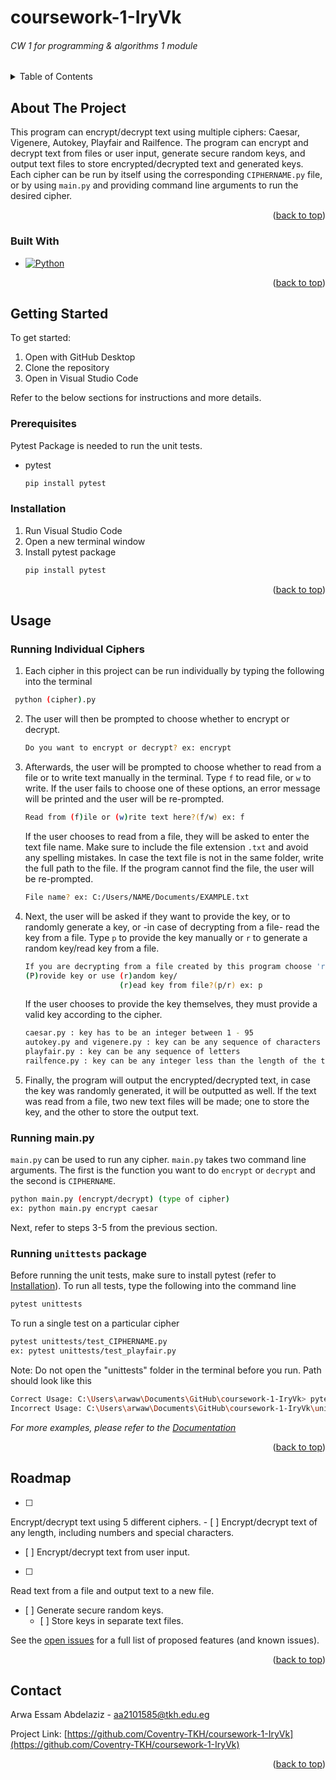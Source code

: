 # coursework-1-IryVk
###### CW 1 for programming &amp; algorithms 1 module

<a name="readme-top"></a>

<!-- TABLE OF CONTENTS -->
<details>
  <summary>Table of Contents</summary>
  <ol>
    <li>
      <a href="#about-the-project">About The Project</a>
      <ul>
        <li><a href="#built-with">Built With</a></li>
      </ul>
    </li>
    <li>
      <a href="#getting-started">Getting Started</a>
      <ul>
        <li><a href="#prerequisites">Prerequisites</a></li>
        <li><a href="#installation">Installation</a></li>
      </ul>
    </li>
    <li><a href="#usage">Usage</a></li>
    <li><a href="#roadmap">Roadmap</a></li>
    <li><a href="#contact">Contact</a></li>
    <li><a href="#acknowledgments">Acknowledgments</a></li>
  </ol>
</details>



<!-- ABOUT THE PROJECT -->
## About The Project

This program can encrypt/decrypt text using multiple ciphers: Caesar, Vigenere, Autokey, Playfair and Railfence. The program can encrypt and decrypt text from files or user input, generate secure random keys, and output text files to store encrypted/decrypted text and generated keys.
Each cipher can be run by itself using the corresponding `CIPHERNAME.py` file, or by using `main.py` and providing command line arguments to run the desired cipher.

<p align="right">(<a href="#readme-top">back to top</a>)</p>



### Built With

* [![Python][Python.js]][Python-url]


<p align="right">(<a href="#readme-top">back to top</a>)</p>



<!-- GETTING STARTED -->
## Getting Started

To get started: 
1. Open with GitHub Desktop 
2. Clone the repository
3. Open in Visual Studio Code 

Refer to the below sections for instructions and more details.

### Prerequisites

Pytest Package is needed to run the unit tests.
* pytest
  ```sh
  pip install pytest
  ```

### Installation

1. Run Visual Studio Code
2. Open a new terminal window
3. Install pytest package
   ```sh
   pip install pytest
   ```
   

<p align="right">(<a href="#readme-top">back to top</a>)</p>



<!-- USAGE EXAMPLES -->
## Usage
### Running Individual Ciphers
1. Each cipher in this project can be run individually by typing the following into the terminal
  ```sh
   python (cipher).py
   ```
2. The user will then be prompted to choose whether to encrypt or decrypt.
   ```sh
   Do you want to encrypt or decrypt? ex: encrypt
   ```
3. Afterwards, the user will be prompted to choose whether to read from a file or to write text manually in the terminal. Type `f` to read file, or `w` to write. If the user fails to choose one of these options, an error message will be printed and the user will be re-prompted.
   ```sh
   Read from (f)ile or (w)rite text here?(f/w) ex: f
   ```
   If the user chooses to read from a file, they will be asked to enter the text file name. Make sure to include the file extension `.txt` and avoid any spelling mistakes.  In   case the text file is not in the same folder, write the full path to the file. If the program cannot find the file, the user will be re-prompted.
   ```sh
   File name? ex: C:/Users/NAME/Documents/EXAMPLE.txt
   ```
4. Next, the user will be asked if they want to provide the key, or to randomly generate a key, or -in case of decrypting from a file- read the key from a file. Type `p` to provide the key manually or `r` to generate a random key/read key from a file. 
   ```sh
   If you are decrypting from a file created by this program choose 'r'. Otherwise feel free to choose.
   (P)rovide key or use (r)andom key/
                        (r)ead key from file?(p/r) ex: p
   ```
   If the user chooses to provide the key themselves, they must provide a valid key according to the cipher.
   ```sh
   caesar.py : key has to be an integer between 1 - 95
   autokey.py and vigenere.py : key can be any sequence of characters
   playfair.py : key can be any sequence of letters
   railfence.py : key can be any integer less than the length of the text and greater than 1
   ```
5. Finally, the program will output the encrypted/decrypted text, in case the key was randomly generated, it will be outputted as well. If the text was read from a file, two new text files will be made; one to store the key, and the other to store the output text.

### Running main.py
`main.py` can be used to run any cipher. `main.py` takes two command line arguments. The first is the function you want to do `encrypt` or `decrypt` and the second is `CIPHERNAME`.
   ```sh
   python main.py (encrypt/decrypt) (type of cipher)
   ex: python main.py encrypt caesar
   ```
Next, refer to steps 3-5 from the previous section.

### Running `unittests` package
Before running the unit tests, make sure to install pytest (refer to [Installation](#installation)).
To run all tests, type the following into the command line
   ```sh
   pytest unittests
   ```
 To run a single test on a particular cipher
   ```sh
   pytest unittests/test_CIPHERNAME.py
   ex: pytest unittests/test_playfair.py
   ```
Note: Do not open the "unittests" folder in the terminal before you run. Path should look like this
   ```sh
   Correct Usage: C:\Users\arwaw\Documents\GitHub\coursework-1-IryVk> pytest unittests
   Incorrect Usage: C:\Users\arwaw\Documents\GitHub\coursework-1-IryVk\unittests> pytest unittests
   ```
_For more examples, please refer to the [Documentation](https://example.com)_


<p align="right">(<a href="#readme-top">back to top</a>)</p>



<!-- ROADMAP -->
## Roadmap

- [ ] 
Encrypt/decrypt text using 5 different ciphers.
    - [ ] 
    Encrypt/decrypt text of any length, including numbers and special characters.
- [ ] 
Encrypt/decrypt text from user input.
- [ ] 
Read text from a file and output text to a new file.
- [ ] 
Generate secure random keys.
    - [ ] 
    Store keys in separate text files.

See the [open issues](https://github.com/Coventry-TKH/coursework-1-IryVk/issues) for a full list of proposed features (and known issues).

<p align="right">(<a href="#readme-top">back to top</a>)</p>



<!-- CONTACT -->
## Contact

Arwa Essam Abdelaziz - aa2101585@tkh.edu.eg

Project Link: [https://github.com/Coventry-TKH/coursework-1-IryVk](https://github.com/Coventry-TKH/coursework-1-IryVk)

<p align="right">(<a href="#readme-top">back to top</a>)</p>



<!-- MARKDOWN LINKS & IMAGES -->
[contributors-shield]: https://img.shields.io/github/contributors/Coventry-TKH/coursework-1-IryVk.svg?style=for-the-badge
[contributors-url]: https://github.com/Coventry-TKH/coursework-1-IryVk/graphs/contributors
[forks-shield]: https://img.shields.io/github/forks/Coventry-TKH/coursework-1-IryVk.svg?style=for-the-badge
[forks-url]: https://github.com/Coventry-TKH/coursework-1-IryVk/network/members
[stars-shield]: https://img.shields.io/github/stars/Coventry-TKH/coursework-1-IryVk.svg?style=for-the-badge
[stars-url]: https://github.com/Coventry-TKH/coursework-1-IryVk/stargazers
[issues-shield]: https://img.shields.io/github/issues/Coventry-TKH/coursework-1-IryVk.svg?style=for-the-badge
[issues-url]: https://github.com/Coventry-TKH/coursework-1-IryVk/issues
[license-shield]: https://img.shields.io/github/license/Coventry-TKH/coursework-1-IryVk.svg?style=for-the-badge
[license-url]: https://github.com/Coventry-TKH/coursework-1-IryVk/blob/master/LICENSE.txt
[product-screenshot]: images/screenshot.png
[Python.js]: https://img.shields.io/badge/python-3.0-pink
[Python-url]: https://www.python.org/
